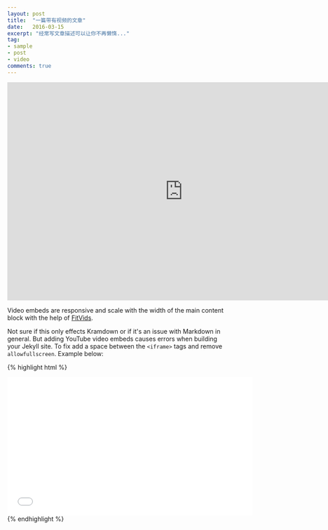 ```yaml
---
layout: post
title:  "一篇带有视频的文章"
date:   2016-03-15
excerpt: "经常写文章描述可以让你不再懒惰..."
tag:
- sample
- post
- video
comments: true
---
```


<iframe height="498" width="800" src="http://player.youku.com/embed/XMTI2MDI2ODQ4NA==" frameborder="0" ></iframe>

Video embeds are responsive and scale with the width of the main content block with the help of [FitVids](http://fitvidsjs.com/).

Not sure if this only effects Kramdown or if it's an issue with Markdown in general. But adding YouTube video embeds causes errors when building your Jekyll site. To fix add a space between the `<iframe>` tags and remove `allowfullscreen`. Example below:

{% highlight html %}
<iframe width="560" height="315" src="//www.youtube.com/embed/SU3kYxJmWuQ" frameborder="0"> </iframe>
{% endhighlight %}
